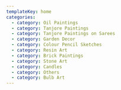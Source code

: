 ```yaml
---
templateKey: home
categories:
  - category: Oil Paintings
  - category: Tanjore Paintings
  - category: Tanjore Paintings on Sarees
  - category: Garden Decor
  - category: Colour Pencil Sketches
  - category: Resin Art
  - category: Brick Paintings
  - category: Stone Art
  - category: Candles
  - category: Others
  - category: Bulb Art
---
```


